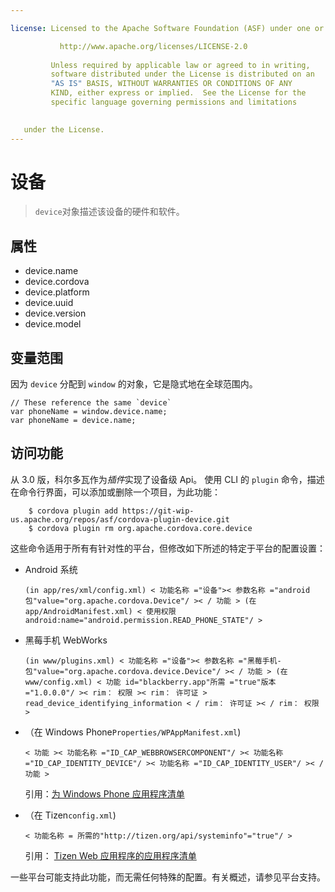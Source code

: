 ```yaml
---

license: Licensed to the Apache Software Foundation (ASF) under one or more contributor license agreements. See the NOTICE file distributed with this work for additional information regarding copyright ownership. The ASF licenses this file to you under the Apache License, Version 2.0 (the "License"); you may not use this file except in compliance with the License. You may obtain a copy of the License at

           http://www.apache.org/licenses/LICENSE-2.0
    
         Unless required by applicable law or agreed to in writing,
         software distributed under the License is distributed on an
         "AS IS" BASIS, WITHOUT WARRANTIES OR CONDITIONS OF ANY
         KIND, either express or implied.  See the License for the
         specific language governing permissions and limitations
    

   under the License.
---
```


# 设备

> `device`对象描述该设备的硬件和软件。

## 属性

*   device.name
*   device.cordova
*   device.platform
*   device.uuid
*   device.version
*   device.model

## 变量范围

因为 `device` 分配到 `window` 的对象，它是隐式地在全球范围内。

    // These reference the same `device`
    var phoneName = window.device.name;
    var phoneName = device.name;
    

## 访问功能

从 3.0 版，科尔多瓦作为*插件*实现了设备级 Api。 使用 CLI 的 `plugin` 命令，描述在命令行界面，可以添加或删除一个项目，为此功能：

        $ cordova plugin add https://git-wip-us.apache.org/repos/asf/cordova-plugin-device.git
        $ cordova plugin rm org.apache.cordova.core.device
    

这些命令适用于所有有针对性的平台，但修改如下所述的特定于平台的配置设置：

*   Android 系统
    
        (in app/res/xml/config.xml) < 功能名称 ="设备">< 参数名称 ="android 包"value="org.apache.cordova.Device"/ >< / 功能 > (在 app/AndroidManifest.xml) < 使用权限 android:name="android.permission.READ_PHONE_STATE"/ >
        

*   黑莓手机 WebWorks
    
        (in www/plugins.xml) < 功能名称 ="设备">< 参数名称 ="黑莓手机-包"value="org.apache.cordova.device.Device"/ >< / 功能 > (在 www/config.xml) < 功能 id="blackberry.app"所需 ="true"版本 ="1.0.0.0"/ >< rim： 权限 >< rim： 许可证 > read_device_identifying_information < / rim： 许可证 >< / rim： 权限 >
        

*   （在 Windows Phone`Properties/WPAppManifest.xml`)
    
        < 功能 >< 功能名称 ="ID_CAP_WEBBROWSERCOMPONENT"/ >< 功能名称 ="ID_CAP_IDENTITY_DEVICE"/ >< 功能名称 ="ID_CAP_IDENTITY_USER"/ >< / 功能 >
        
    
    引用：[为 Windows Phone 应用程序清单][1]

*   （在 Tizen`config.xml`)
    
        < 功能名称 = 所需的"http://tizen.org/api/systeminfo"="true"/ >
        
    
    引用： [Tizen Web 应用程序的应用程序清单][2]

 [1]: http://msdn.microsoft.com/en-us/library/ff769509%28v=vs.92%29.aspx
 [2]: https://developer.tizen.org/help/topic/org.tizen.help.gs/Creating%20a%20Project.html?path=0_1_1_3#8814682_CreatingaProject-EditingconfigxmlFeatures

一些平台可能支持此功能，而无需任何特殊的配置。有关概述，请参见平台支持。